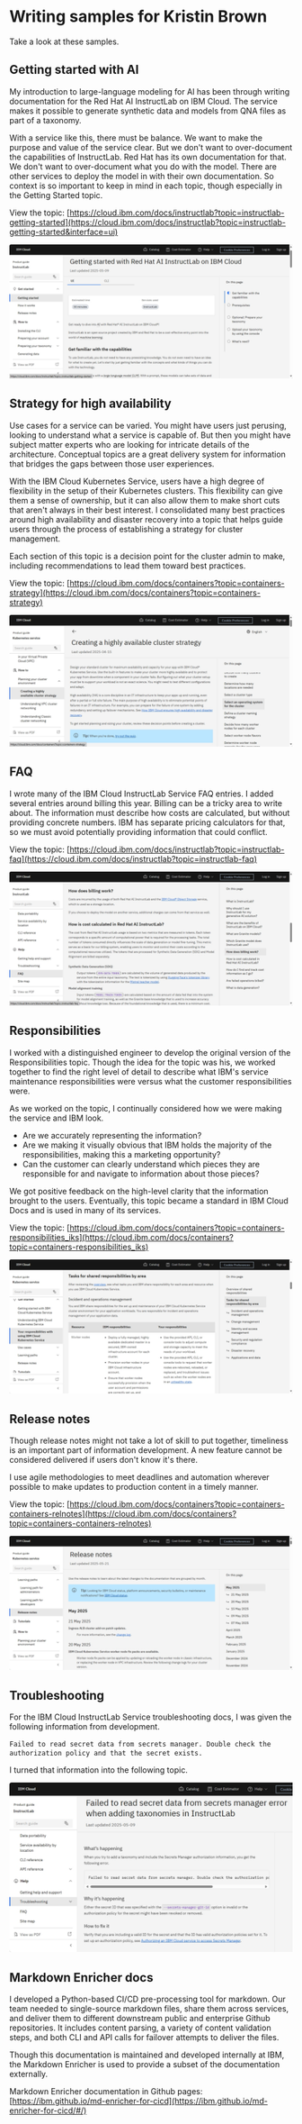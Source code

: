 # Writing samples for Kristin Brown

Take a look at these samples.



## Getting started with AI

My introduction to large-language modeling for AI has been through writing documentation for the Red Hat AI InstructLab on IBM Cloud. The service makes it possible to generate synthetic data and models from QNA files as part of a taxonomy. 

With a service like this, there must be balance. We want to make the purpose and value of the service clear. But we don't want to over-document the capabilities of InstructLab. Red Hat has its own documentation for that. We don't want to over-document what you do with the model. There are other services to deploy the model in with their own documentation. So context is so important to keep in mind in each topic, though especially in the Getting Started topic.

View the topic: [https://cloud.ibm.com/docs/instructlab?topic=instructlab-getting-started](https://cloud.ibm.com/docs/instructlab?topic=instructlab-getting-started&interface=ui)

![Red Hat AI InstructLab on IBM Cloud](images/instructlab-gs.png)



## Strategy for high availability

Use cases for a service can be varied. You might have users just perusing, looking to understand what a service is capable of. But then you might have subject matter experts who are looking for intricate details of the architecture. Conceptual topics are a great delivery system for information that bridges the gaps between those user experiences. 

With the IBM Cloud Kubernetes Service, users have a high degree of flexibility in the setup of their Kubernetes clusters. This flexibility can give them a sense of ownership, but it can also allow them to make short cuts that aren't always in their best interest. I consolidated many best practices around high availability and disaster recovery into a topic that helps guide users through the process of establishing a strategy for cluster management. 

Each section of this topic is a decision point for the cluster admin to make, including recommendations to lead them toward best practices.

View the topic: [https://cloud.ibm.com/docs/containers?topic=containers-strategy](https://cloud.ibm.com/docs/containers?topic=containers-strategy)

![IBM Cloud Kubernetes Service cluster strategy topic](images/iks-cluster-strategy.png)



## FAQ

I wrote many of the IBM Cloud InstructLab Service FAQ entries. I added several entries around billing this year. Billing can be a tricky area to write about. The information must describe how costs are calculated, but without providing concrete numbers. IBM has separate pricing calculators for that, so we must avoid potentially providing information that could conflict. 

View the topic: [https://cloud.ibm.com/docs/instructlab?topic=instructlab-faq](https://cloud.ibm.com/docs/instructlab?topic=instructlab-faq)

![IBM Cloud InstructLab Service FAQ](images/faq.png)



## Responsibilities

I worked with a distinguished engineer to develop the original version of the Responsibilities topic. Though the idea for the topic was his, we worked together to find the right level of detail to describe what IBM's service maintenance responsibilities were versus what the customer responsibilities were. 

As we worked on the topic, I continually considered how we were making the service and IBM look.
- Are we accurately representing the information?
- Are we making it visually obvious that IBM holds the majority of the responsibilities, making this a marketing opportunity? 
- Can the customer can clearly understand which pieces they are responsible for and navigate to information about those pieces?

We got positive feedback on the high-level clarity that the information brought to the users. Eventually, this topic became a standard in IBM Cloud Docs and is used in many of its services.

View the topic: [https://cloud.ibm.com/docs/containers?topic=containers-responsibilities_iks](https://cloud.ibm.com/docs/containers?topic=containers-responsibilities_iks)

![IBM Cloud Kubernetes Service responsibilities](images/responsibilities.png)



## Release notes

Though release notes might not take a lot of skill to put together, timeliness is an important part of information development. A new feature cannot be considered delivered if users don't know it's there. 

I use agile methodologies to meet deadlines and automation wherever possible to make updates to production content in a timely manner. 

View the topic: [https://cloud.ibm.com/docs/containers?topic=containers-containers-relnotes](https://cloud.ibm.com/docs/containers?topic=containers-containers-relnotes)

![IBM Cloud Kubernetes Service release notes](images/release-notes.png)



## Troubleshooting

For the IBM Cloud InstructLab Service troubleshooting docs, I was given the following information from development.

```
Failed to read secret data from secrets manager. Double check the authorization policy and that the secret exists.
```

I turned that information into the following topic.

![Secret data troubleshooting topic](images/secret-data.png)



## Markdown Enricher docs

I developed a Python-based CI/CD pre-processing tool for markdown. Our team needed to single-source markdown files, share them across services, and deliver them to different downstream public and enterprise Github repositories. It includes content parsing, a variety of content validation steps, and  both CLI and API calls for failover attempts to deliver the files.

Though this documentation is maintained and developed internally at IBM, the Markdown Enricher is used to provide a subset of the documentation externally.

Markdown Enricher documentation in Github pages:
[https://ibm.github.io/md-enricher-for-cicd](https://ibm.github.io/md-enricher-for-cicd/#/)